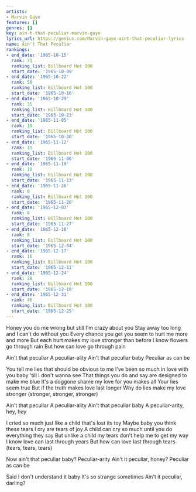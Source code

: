 ```yaml
---
artists:
- Marvin Gaye
features: []
genres: []
key: ain-t-that-peculiar-marvin-gaye
lyrics_url: https://genius.com/Marvin-gaye-aint-that-peculiar-lyrics
name: Ain't That Peculiar
rankings:
- end_date: '1965-10-15'
  rank: 71
  ranking_list: Billboard Hot 100
  start_date: '1965-10-09'
- end_date: '1965-10-22'
  rank: 58
  ranking_list: Billboard Hot 100
  start_date: '1965-10-16'
- end_date: '1965-10-29'
  rank: 35
  ranking_list: Billboard Hot 100
  start_date: '1965-10-23'
- end_date: '1965-11-05'
  rank: 19
  ranking_list: Billboard Hot 100
  start_date: '1965-10-30'
- end_date: '1965-11-12'
  rank: 15
  ranking_list: Billboard Hot 100
  start_date: '1965-11-06'
- end_date: '1965-11-19'
  rank: 10
  ranking_list: Billboard Hot 100
  start_date: '1965-11-13'
- end_date: '1965-11-26'
  rank: 8
  ranking_list: Billboard Hot 100
  start_date: '1965-11-20'
- end_date: '1965-12-03'
  rank: 8
  ranking_list: Billboard Hot 100
  start_date: '1965-11-27'
- end_date: '1965-12-10'
  rank: 8
  ranking_list: Billboard Hot 100
  start_date: '1965-12-04'
- end_date: '1965-12-17'
  rank: 16
  ranking_list: Billboard Hot 100
  start_date: '1965-12-11'
- end_date: '1965-12-24'
  rank: 28
  ranking_list: Billboard Hot 100
  start_date: '1965-12-18'
- end_date: '1965-12-31'
  rank: 46
  ranking_list: Billboard Hot 100
  start_date: '1965-12-25'
---
```

Honey you do me wrong but still I'm crazy about you
Stay away too long and I can't do without you
Every chance you get you seem to hurt me more and more
But each hurt makes my love stronger than before
I know flowers go through rain
But how can love go through pain


Ain't that peculiar
A peculiar-ality
Ain't that peculiar baby
Peculiar as can be


You tell me lies that should be obvious to me
I've been so much in love with you baby 'till I don't wanna see
That things you do and say are designed to make me blue
It's a doggone shame my love for you makes all
Your lies seem true
But if the truth makes love last longer
Why do lies make my love stronger  (stronger, stronger, stronger)


Ain't that peculiar
A peculiar-ality
Ain't that peculiar baby
A peculiar-arity, hey, hey


I cried so much just like a child that's lost its toy
Maybe baby you think these tears I cry are tears of joy
A child can cry so much until you do everything they say
But unlike a child my tears don't help me to get my way
I know love can last through years
But how can love last through tears (tears, tears, tears)

Now ain't that peculiar baby?
Peculiar-arity
Ain't it peculiar, honey?
Peculiar as can be

Said I don't understand it baby
It's so strange sometimes
Ain't it peculiar, darling?
